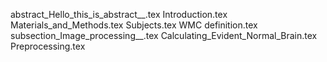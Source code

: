 abstract_Hello_this_is_abstract__.tex
Introduction.tex
Materials_and_Methods.tex
Subjects.tex
WMC definition.tex
subsection_Image_processing__.tex
Calculating_Evident_Normal_Brain.tex
Preprocessing.tex
    
  